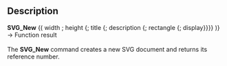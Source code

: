 ﻿<!-- rootReference := SVG_New ( width ; height ; title ; description ; viewBox ; preserveAspectRatio ) -> width (Real) -> height (Real) -> title (Text) -> description (Text) -> viewBox (Boolean) -> preserveAspectRatio (Long Integer) <- rootReference (Text)-->## Description **SVG\_New** {( width ; height {; title {; description {; rectangle {; display}}}} )} -&gt; Function result <br/><br/>The **SVG\_New** command creates a new SVG document and returns its reference number.<br/>